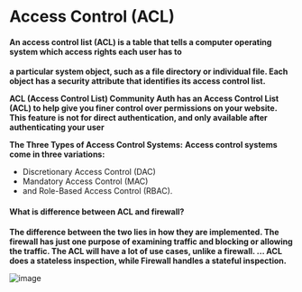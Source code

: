 # Access Control (ACL)
#### An access control list (ACL) is a table that tells a computer operating system which access rights each user has to 
**a particular system object, such as a file directory or individual file. Each object has a security attribute that identifies 
its access control list.**

**ACL (Access Control List) Community Auth has an Access Control List (ACL) to help give you finer control over permissions
on your website. This feature is not for direct authentication, and only available after authenticating your user**

**The Three Types of Access Control Systems:**
**Access control systems come in three variations:**

* Discretionary Access Control (DAC)
* Mandatory Access Control (MAC)
* and Role-Based Access Control (RBAC).

#### What is difference between ACL and firewall?

**The difference between the two lies in how they are implemented. The firewall has just one purpose of examining traffic
and blocking or allowing the traffic. The ACL will have a lot of use cases, unlike a firewall. ... ACL does a stateless inspection,
while Firewall handles a stateful inspection.**

![image](https://www.orbit-computer-solutions.com/wp-content/uploads/2015/10/access-control-list.png)
